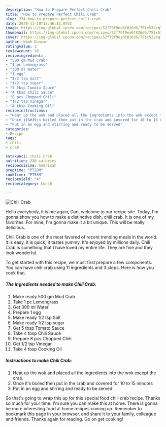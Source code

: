 ```yaml
---
description: "How to Prepare Perfect Chili Crab"
title: "How to Prepare Perfect Chili Crab"
slug: 234-how-to-prepare-perfect-chili-crab
date: 2020-11-10T13:46:12.074Z
image: https://img-global.cpcdn.com/recipes/52f79f9ea6f826d6/751x532cq70/chili-crab-recipe-main-photo.jpg
thumbnail: https://img-global.cpcdn.com/recipes/52f79f9ea6f826d6/751x532cq70/chili-crab-recipe-main-photo.jpg
cover: https://img-global.cpcdn.com/recipes/52f79f9ea6f826d6/751x532cq70/chili-crab-recipe-main-photo.jpg
author: Noah Duncan
ratingvalue: 3
reviewcount: 10
recipeingredient:
- "500 gm Mud Crab"
- "1 pc Lemongrass"
- "300 ml Water"
- "1 egg"
- "1/2 tsp Salt"
- "1/2 tsp sugar"
- "5 tbsp Tomato Sauce"
- "4 tbsp Chili Sauce"
- "8 pcs Chopped Chili"
- "1/2 tsp Vinegar"
- "4 tbsp Cooking Oil"
recipeinstructions:
- "Heat up the wok and placed all the ingredients into the wok except the crab."
- "Once it&#39;s boiled then put in the crab and covered for 10 to 15 minutes"
- "Put in an egg and stirring and ready to be served"
categories:
- Recipe
tags:
- chili
- crab

katakunci: chili crab 
nutrition: 238 calories
recipecuisine: American
preptime: "PT28M"
cooktime: "PT55M"
recipeyield: "4"
recipecategory: Lunch

---
```



![Chili Crab](https://img-global.cpcdn.com/recipes/52f79f9ea6f826d6/751x532cq70/chili-crab-recipe-main-photo.jpg)

Hello everybody, it is me again, Dan, welcome to our recipe site. Today, I'm gonna show you how to make a distinctive dish, chili crab. It is one of my favorites. For mine, I'm gonna make it a bit unique. This will be really delicious.

Chili Crab is one of the most favored of recent trending meals in the world. It is easy, it is quick, it tastes yummy. It's enjoyed by millions daily. Chili Crab is something that I have loved my entire life. They are fine and they look wonderful.




To get started with this recipe, we must first prepare a few components. You can have chili crab using 11 ingredients and 3 steps. Here is how you cook that.

<!--inarticleads1-->

##### The ingredients needed to make Chili Crab:

1. Make ready 500 gm Mud Crab
1. Take 1 pc Lemongrass
1. Get 300 ml Water
1. Prepare 1 egg
1. Make ready 1/2 tsp Salt
1. Make ready 1/2 tsp sugar
1. Get 5 tbsp Tomato Sauce
1. Take 4 tbsp Chili Sauce
1. Prepare 8 pcs Chopped Chili
1. Get 1/2 tsp Vinegar
1. Take 4 tbsp Cooking Oil




<!--inarticleads2-->

##### Instructions to make Chili Crab:

1. Heat up the wok and placed all the ingredients into the wok except the crab.
1. Once it&#39;s boiled then put in the crab and covered for 10 to 15 minutes
1. Put in an egg and stirring and ready to be served




So that's going to wrap this up for this special food chili crab recipe. Thanks so much for your time. I'm sure you can make this at home. There is gonna be more interesting food at home recipes coming up. Remember to bookmark this page in your browser, and share it to your family, colleague and friends. Thanks again for reading. Go on get cooking!
